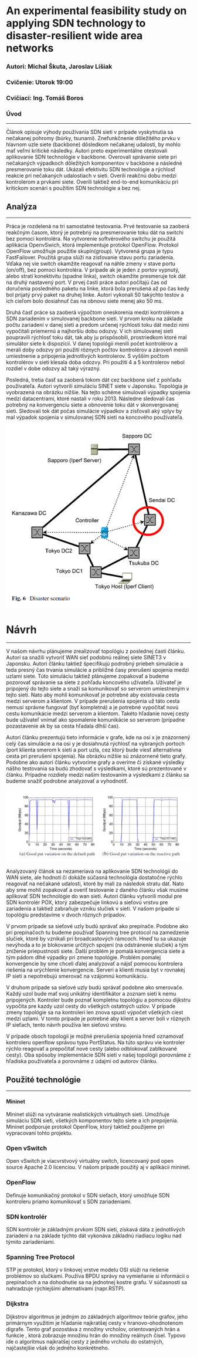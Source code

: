 # An experimental feasibility study on applying SDN technology to disaster-resilient wide area networks
### **Autori:** Michal Škuta, Jaroslav Lišiak
### **Cvičenie:** Utorok 19:00
### **Cvičiaci:** Ing. Tomáš Boros

### Úvod
***
Článok opisuje výhody používania SDN sieti v prípade vyskytnutia sa nečakanej pohromy (búrky, tsunami). Znefunkčnenie dôležitého prvku v hlavnom uzle siete (backbone) dôsledkom nečakanej udalosti, by mohlo mať veľmi kritické následky. Autori preto experimentálne otestovali aplikovanie SDN technológie v backbone. Overovali správanie siete pri nečakaných výpadkoch dôležitých komponentov v backbone a následné presmerovanie toku dát. Ukázali efektivitu SDN technológie a rýchlosť reakcie pri nečakaných udalostiach v sieti. Overili reakčnú dobu medzi kontrolerom a prvkami siete. Overili taktiež end-to-end komunikáciu pri kritickom scenári s použitím SDN technológie a bez nej.

## Analýza
***
Práca je rozdelená na tri samostatné testovania. Prvé testovanie sa zaoberá reakčným časom, ktorý je potrebný na presmerovanie toku dát na switchi bez pomoci kontroléra. Na vytvorenie softvérového switchu je použitá aplikácia OpenvSwich, ktorá implementuje protokol OpenFlow. Protokol OpenFlow umožňuje použitie skupín(group). Vytvorená grupa je typu FastFailover. Použitá grupa slúži na zisťovanie stavu portu zariadenia. Vďaka nej vie switch okamžite reagovať na náhle zmeny v stave portu (on/off), bez pomoci kontroléra. V prípade ak je jeden z portov vypnutý, alebo stratí konektivitu (spadne linka), switch okamžite presmeruje tok dát na druhý nastavený port. V prvej časti práce autori počítajú čas od doručenia posledného paketu na linke, ktorá bola prerušená až po čas kedy bol prijatý prvý paket na druhej linke. Autori vykonali 50 takýchto testov a ich cieľom bolo dosiahnuť čas na obnovu siete menej ako 50 ms.

Druhá časť práce sa zaoberá výpočtom oneskorenia medzi kontrolérom a SDN zariadením v simulovanej backbone sieti. V prvom kroku na základe počtu zariadení v danej sieti a predom určenej rýchlosti toku dát medzi nimi vypočítali priemernú a najhoršiu dobu odozvy. V ich simulovanej sieti poupravili rýchlosť toku dát, tak aby ju prispôsobili, prostriedkom ktoré mal simulátor siete k dispozícií. V danej topológii menili počet kontrolérov a merali doby odozvy pri použití rôznych počtov kontrolérov a zároveň menili umiestnenie a pripojenia jednotlivých kontrolerov. S vyšším počtom kontrolérov v sieti klesala doba odozvy. Pri použití 4 a 5 kontrolerov nebol rozdiel v dobe odozvy až taký výrazný.

Posledná, tretia časť sa zaoberá tokom dát cez backbone sieť z pohľadu používateľa. Autori vytvorili simuláciu SINET siete v Japonsku. Topológia je vyobrazená na obrázku nižšie. Na tejto schéme simulovali výpadky spojenia medzi datacentrami, ktoré nastali v roku 2013. Následne sledovali čas potrebný na konvergenciu siete a obnovenie toku dát v skonvergovanej sieti. Sledovali tok dát počas simulácie výpadkov a zisťovali aký vplyv by mal výpadok spojenia v simulovanej SDN sieti na koncového používateľa.

![Obrázok](../img/image2.png?raw=true "Obrázok 2")

# Návrh
***
V našom návrhu plánujeme zrealizovať topológiu z poslednej časti článku. Autori sa snažili vytvoriť WAN sieť podobnú reálnej siete SINET3 v Japonsku. Autori článku taktiež špecifikujú podrobný priebeh simulácie a teda presný čas trvania simulácie a približné časy prerušení spojenia medzi uzlami siete. Túto simuláciu taktiež plánujeme zopakovať a budeme pozorovať správanie sa siete z pohľadu koncového užívateľa. Užívateľ je pripojený do tejto siete a snaží sa komunikovať so serverom umiestneným v tejto sieti. Nato aby mohli komunikovať je potrebné aby existovala cesta medzi serverom a klientom. V prípade prerušenia spojenia už táto cesta nemusí správne fungovať (byť kompletná) a je potrebné vypočítať novú cestu komunikácie medzi serverom a klientom. Takéto hľadanie novej cesty bude užívateľ vnímať ako spomalenie komunikácie so serverom (prípadne pozastavenie ak by sa cesta hľadala dlhší čas).

Autori článku prezentujú tieto informácie v grafe, kde na osi x je znázornený celý čas simulácie a na osi y je dosiahnutá rýchlosť na vybraných portoch (port klienta smerom k sieti a port uzla, cez ktorý bude viesť alternatívna cesta pri prerušení spojenia). Na obrázku nižšie sú znázornené tieto grafy. Podobne ako autori článku vytvoríme grafy a overíme či získané výsledky nášho testovania sa budú zhodovať s výsledkami, ktoré sú prezentované v článku. Prípadne rozdiely medzi našim testovaním a výsledkami z článku sa budeme snažiť podrobne analyzovať a vyhodnotiť.

![Obrázok](../img/image.png?raw=true "Obrázok 1")

Analyzovaný článok sa nezameriava na aplikovanie SDN technológii do WAN siete, ale hodnotí či dokáže súčasná technológia dostatočne rýchlo reagovať na nečakané udalosti, ktoré by mali za následok stratu dát. 
Nato aby sme mohli zopakovať a overiť testovanie z daného článku však musíme aplikovať SDN technológie do wan sieti. Autori článku vytvorili modul pre SDN kontrolér POX, ktorý zabezpečuje linkovú a sieťovú vrstvu pre zariadenia a taktiež zabraňuje vzniku slučiek v sieti. V našom prípade si topológiu predstavíme v dvoch rôznych prípadov.

V prvom prípade sa sieťové uzly budú správať ako prepínače. Podobne ako pri prepínačoch tu budeme používať Spanning tree protocol na zamedzenie slučiek, ktoré by vznikali pri broadcastových rámcoch. Hneď tu sa ukazuje nevýhoda a to je blokovanie určitých spojení (na odstránenie slučiek) a tým zníženie priepustnosti siete. Ďalší problém je pomalá konvergencia siete a tým pádom dlhé výpadky pri zmene topológie. Problém pomalej konvergencie by sme chceli ďalej analyzovať a nájsť pomocou kontrolera riešenia na urýchlenie konvergencie. Serveri a klienti musia byt v rovnakej IP sieti a nepotrebujú smerovač na vzájomnú komunikáciu.

V druhom prípade sa sieťové uzly budú správať podobne ako smerovače. Každý uzol bude mať svoj unikátný identifikátor a zoznam sieti k nemu pripojených. Kontroler bude poznať kompletnu topológiu a pomocou dijkstru vypočita pre kazdy uzol cesty do všetkých ostatných uzlov. V prípade zmeny topológie sa na kontroleri len znova spusti výpočet všetkých ciest medzi uzlami. V tomto prípade je potrebné aby klient a server boli v rôznych IP sieťach, tento návrh používa len sieťovú vrstvu. 

V prípade oboch topologii je možné prerušenia spojenia hneď oznamovať kontroleru openflow správou typu PortStatus. Na túto správu vie kontroler rýchlo reagovať a prepočítať nové cesty (alebo odblokovať zablkované cesty). Oba spôsoby implementácie SDN sieti v našej topológii porovnáme z hľadiska používateľa a porovnáme z údajmi od autorov článku.

## Použité technológie
***
#### Mininet
Mininet slúži na vytváranie realistických virtuálnych sieti. Umožňuje simuláciu SDN sieti, všetkých komponentov tejto siete a ich prepojenia. Mininet podporuje protokol OpenFlow, ktorý taktiež použijeme pri vypracovaní tohto projektu.

### Open vSwitch
Open vSwitch je viacvrstvový virtuálny switch, licencovaný pod open source Apache 2.0 licenciou. V našom prípade použitý aj v aplikácii mininet.


### OpenFlow
Definuje komunikačný protokol v SDN sieťach, ktorý umožňuje SDN kontroleru priamo komunikovať s SDN zariadeniami.

### SDN kontrolér
SDN kontrolér je základným prvkom SDN sieti, získavá dáta z jednotlivých zariadení a na základe týchto dát vykonáva základnú riadiacu logiku nad týmito zariadeniami.

### Spanning Tree Protocol
STP je protokol, ktorý v linkovej vrstve modelu OSI slúži na riešenie problémov so slučkami. Používa BPDU správy na vymieňanie si informácii o prepínačoch a na dohodnutie sa na jednotnej kostre grafu. V súčasnosti sa nahradzuje rýchlejšími alternatívami (napr.RSTP).


### Dijkstra
Dijkstrov algoritmus je jedným zo základných algoritmov teórie grafov, jeho primárnym využitím je hľadanie najkratšej cesty v hranovo-ohodnotenom digrafe. Tento graf pozostáva z množiny vrcholov, orientovaných hrán a funkcie , ktorá zobrazuje množinu hrán do množiny reálnych čísel. Typovo ide o algoritmus najkratšej cesty z jedného vrcholu  do ostatných, najčastejšie však do jedného konkrétneho.
